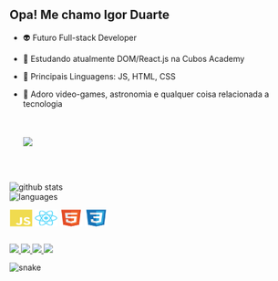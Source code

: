 ## Opa! Me chamo Igor Duarte

- 👽 Futuro Full-stack Developer
- 📖 Estudando atualmente DOM/React.js na Cubos Academy
- 🧠 Principais Linguagens: JS, HTML, CSS
- 💞️ Adoro video-games, astronomia e qualquer coisa relacionada a tecnologia <br><br><br>

  <img  height="110px" align="center"  src="https://media.giphy.com/media/v1.Y2lkPTc5MGI3NjExMDh2NGZydG10MG51aHk5bTl3YjB2cW01bjc1eHQ2dzB2dGVsN3hpbyZlcD12MV9pbnRlcm5hbF9naWZfYnlfaWQmY3Q9Zw/6ehG3kPnwLffmWsgiA/giphy.gif" /><br><br><br>


##

 ![github stats](https://github-readme-stats.vercel.app/api?username=duarteeigor&count_private=true&theme=gruvbox_light) <br>
 ![languages](https://github-readme-stats.vercel.app/api/top-langs/?username=duarteeigor&layout=compact&theme=gruvbox_light)

 
 

<div style="display: inline-block">
  <img align="center" alt="Icon-Js" height="30" width="40" src="https://raw.githubusercontent.com/devicons/devicon/master/icons/javascript/javascript-plain.svg">
  <img align="center" alt="Icon-React" height="30" width="40" src="https://raw.githubusercontent.com/devicons/devicon/master/icons/react/react-original.svg">
  <img align="center" alt="Icon-HTML" height="30" width="40" src="https://raw.githubusercontent.com/devicons/devicon/master/icons/html5/html5-original.svg">
  <img align="center" alt="Icon-CSS" height="30" width="40" src="https://raw.githubusercontent.com/devicons/devicon/master/icons/css3/css3-original.svg">
  

</div>

##

<div>
  <a href="https://www.instagram.com/igudduart/"><img src="https://img.shields.io/badge/Instagram-E4405F?style=for-the-badge&logo=instagram&logoColor=pink" /> </a>
  <a href="https://twitter.com/duuuart"><img src="https://img.shields.io/badge/Twitter-1DA1F2?style=for-the-badge&logo=twitter&logoColor=white" /> </a>
  <a href="https://www.linkedin.com/in/igor-duarte-846626270/"><img src="https://img.shields.io/badge/LinkedIn-0077B5?style=for-the-badge&logo=linkedin&logoColor=white"/> </a>
  <a href="mailto:duarteigor562@gmail.com"><img src="https://img.shields.io/badge/Gmail-D14836?style=for-the-badge&logo=gmail&logoColor=white"/> </a>
</div>

![snake](https://github.com/duarteeigor/duarteeigor/blob/output/github-contribution-grid-snake.svg)


